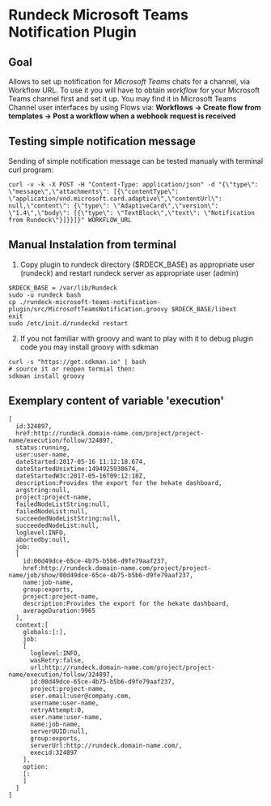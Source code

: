 # Rundeck Microsoft Teams Notification Plugin

## Goal
Allows to set up notification for *Microsoft Teams* chats for a channel, via Workflow URL.
To use it you will have to obtain *workflow* for your Microsoft Teams channel first and set it up.
You may find it in Microsoft Teams Channel user interfaces by using
Flows via: **Workflows -> Create flow from templates -> Post a workflow when a webhook request is received**

## Testing simple notification message
Sending of simple notification message can be tested manualy with terminal curl program:   
```
curl -v -k -X POST -H "Content-Type: application/json" -d "{\"type\": \"message\",\"attachments\": [{\"contentType\": \"application/vnd.microsoft.card.adaptive\",\"contentUrl\": null,\"content\": {\"type\": \"AdaptiveCard\",\"version\": \"1.4\",\"body\": [{\"type\": \"TextBlock\",\"text\": \"Notification from Rundeck\"}]}}]}" WORKFLOW_URL
```

## Manual Instalation from terminal
1. Copy plugin to rundeck directory ($RDECK_BASE) as appropriate user (rundeck)
and restart rundeck server as appropriate user (admin)
```
$RDECK_BASE = /var/lib/Rundeck
sudo -u rundeck bash
cp ./rundeck-microsoft-teams-notification-plugin/src/MicrosoftTeamsNotification.groovy $RDECK_BASE/libext
exit
sudo /etc/init.d/rundeckd restart
```
2. If you not familiar with groovy and want to play with it to debug plugin code
you may install groovy with sdkman
```
curl -s "https://get.sdkman.io" | bash
# source it or reopen termial then:
sdkman install groovy
```

## Exemplary content of variable 'execution'

```
[
  id:324897,
  href:http://rundeck.domain-name.com/project/project-name/execution/follow/324897,
  status:running,
  user:user-name,
  dateStarted:2017-05-16 11:12:18.674,
  dateStartedUnixtime:1494925938674,
  dateStartedW3c:2017-05-16T09:12:18Z,
  description:Provides the export for the hekate dashboard,
  argstring:null,
  project:project-name,
  failedNodeListString:null,
  failedNodeList:null,
  succeededNodeListString:null,
  succeededNodeList:null,
  loglevel:INFO,
  abortedby:null,
  job:
  [
    id:00d49dce-65ce-4b75-b5b6-d9fe79aaf237,
    href:http://rundeck.domain-name.com/project/project-name/job/show/00d49dce-65ce-4b75-b5b6-d9fe79aaf237,
    name:job-name,
    group:exports,
    project:project-name,
    description:Provides the export for the hekate dashboard,
    averageDuration:9965
  ],
  context:[
    globals:[:],
    job:
    [
      loglevel:INFO,
      wasRetry:false,
      url:http://rundeck.domain-name.com/project/project-name/execution/follow/324897,
      id:00d49dce-65ce-4b75-b5b6-d9fe79aaf237,
      project:project-name,
      user.email:user@company.com,
      username:user-name,
      retryAttempt:0,
      user.name:user-name,
      name:job-name,
      serverUUID:null,
      group:exports,
      serverUrl:http://rundeck.domain-name.com/,
      execid:324897
    ],
    option:
    [:
    ]
  ]
]
```
